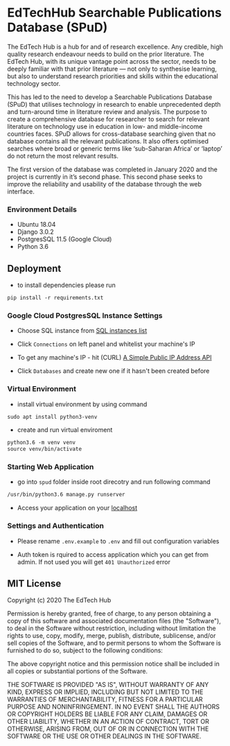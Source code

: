 # EdTechHub Searchable Publications Database (SPuD)

The EdTech Hub is a hub for and of research excellence. Any credible, high quality research endeavour needs to build on the prior literature. The EdTech Hub, with its unique vantage point across the sector, needs to be deeply familiar with that prior literature — not only to synthesise learning, but also to understand research priorities and skills within the educational technology sector.

This has led to the need to develop a Searchable Publications Database (SPuD) that utilises technology in research to enable unprecedented depth and turn-around time in literature review and analysis. The purpose to create a comprehensive database for researcher to search for relevant literature on technology use in education in low- and middle-income countries faces. SPuD allows for cross-database searching given that no database contains all the relevant publications. It also offers optimised searches where broad or generic terms like ‘sub-Saharan Africa’ or ‘laptop’ do not return the most relevant results.

The first version of the database was completed in January 2020 and the project is currently in it’s second phase. This second phase seeks to improve the reliability and usability of the database through the web interface.


### Environment Details
- Ubuntu 18.04
- Django 3.0.2
- PostgresSQL 11.5 (Google Cloud)
- Python 3.6


## Deployment

- to install dependencies please run
```html
pip install -r requirements.txt
```


### Google Cloud PostgresSQL Instance Settings

- Choose SQL instance from [SQL instances list](https://console.cloud.google.com/sql/instances/)

- Click `Connections` on left panel and whitelist your machine's IP

- To get any machine's IP - hit (CURL) [A Simple Public IP Address API](https://api.ipify.org/?format=json)

- Click `Databases` and create new one if it hasn't been created before


### Virtual Environment

- install virtual environment by using command
```html
sudo apt install python3-venv
```

- create and run virtual enviroment
```html
python3.6 -m venv venv
source venv/bin/activate
```


### Starting Web Application

- go into `spud` folder inside root direcotry and run following command
```html
/usr/bin/python3.6 manage.py runserver
```

- Access your application on your [localhost](http://127.0.0.1:8000/)


### Settings and Authentication

- Please rename `.env.example` to `.env` and fill out configuration variables 

- Auth token is rquired to access application which you can get from admin. If not used you will get `401 Unauthorized` error


## MIT License


Copyright (c) 2020 The EdTech Hub

Permission is hereby granted, free of charge, to any person obtaining a copy
of this software and associated documentation files (the "Software"), to deal
in the Software without restriction, including without limitation the rights
to use, copy, modify, merge, publish, distribute, sublicense, and/or sell
copies of the Software, and to permit persons to whom the Software is
furnished to do so, subject to the following conditions:

The above copyright notice and this permission notice shall be included in all
copies or substantial portions of the Software.

THE SOFTWARE IS PROVIDED "AS IS", WITHOUT WARRANTY OF ANY KIND, EXPRESS OR
IMPLIED, INCLUDING BUT NOT LIMITED TO THE WARRANTIES OF MERCHANTABILITY,
FITNESS FOR A PARTICULAR PURPOSE AND NONINFRINGEMENT. IN NO EVENT SHALL THE
AUTHORS OR COPYRIGHT HOLDERS BE LIABLE FOR ANY CLAIM, DAMAGES OR OTHER
LIABILITY, WHETHER IN AN ACTION OF CONTRACT, TORT OR OTHERWISE, ARISING FROM,
OUT OF OR IN CONNECTION WITH THE SOFTWARE OR THE USE OR OTHER DEALINGS IN THE
SOFTWARE.
